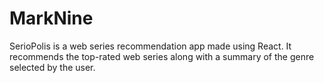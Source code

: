 # MarkNine
SerioPolis is a web series recommendation app made using React. It recommends the top-rated web series along with a summary of the genre selected by the user.
